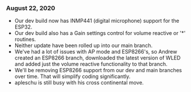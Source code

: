 ### August 22, 2020

- Our dev build now has INMP441 (digital microphone) support for the ESP32.
- Our dev build also has a Gain settings control for volume reactive or '*' routines.
- Neither update have been rolled up into our main branch.
- We've had a lot of issues with AP mode and ESP8266's, so Andrew created an ESP8266 branch, downloaded the latest version of WLED and added just the volume reactive functionality to that branch.
- We'll be removing ESP8266 support from our dev and main branches over time. That will simplify coding significantly.
- apleschu is still busy with his cross continental move.
